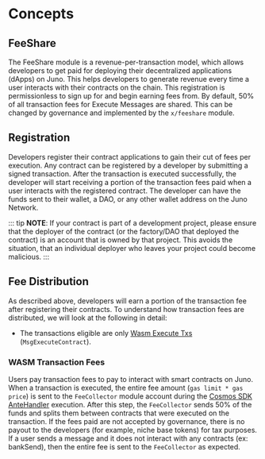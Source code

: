 <!--
order: 1
-->

# Concepts

## FeeShare

The FeeShare module is a revenue-per-transaction model, which allows developers
to get paid for deploying their decentralized applications (dApps) on Juno. This
helps developers to generate revenue every time a user interacts with their
contracts on the chain. This registration is permissionless to sign up for and
begin earning fees from. By default, 50% of all transaction fees for Execute
Messages are shared. This can be changed by governance and implemented by the
`x/feeshare` module.

## Registration

Developers register their contract applications to gain their cut of fees per
execution. Any contract can be registered by a developer by submitting a signed
transaction. After the transaction is executed successfully, the developer will
start receiving a portion of the transaction fees paid when a user interacts
with the registered contract. The developer can have the funds sent to their
wallet, a DAO, or any other wallet address on the Juno Network.

::: tip **NOTE**: If your contract is part of a development project, please
ensure that the deployer of the contract (or the factory/DAO that deployed the
contract) is an account that is owned by that project. This avoids the
situation, that an individual deployer who leaves your project could become
malicious. :::

## Fee Distribution

As described above, developers will earn a portion of the transaction fee after
registering their contracts. To understand how transaction fees are distributed,
we will look at the following in detail:

- The transactions eligible are only
  [Wasm Execute Txs](https://github.com/CosmWasm/wasmd/blob/main/proto/cosmwasm/wasm/v1/tx.proto#L115-L127)
  (`MsgExecuteContract`).

### WASM Transaction Fees

Users pay transaction fees to pay to interact with smart contracts on Juno. When
a transaction is executed, the entire fee amount (`gas limit * gas price`) is
sent to the `FeeCollector` module account during the
[Cosmos SDK AnteHandler](https://docs.cosmos.network/main/modules/auth/#antehandlers)
execution. After this step, the `FeeCollector` sends 50% of the funds and splits
them between contracts that were executed on the transaction. If the fees paid
are not accepted by governance, there is no payout to the developers (for
example, niche base tokens) for tax purposes. If a user sends a message and it
does not interact with any contracts (ex: bankSend), then the entire fee is sent
to the `FeeCollector` as expected.

